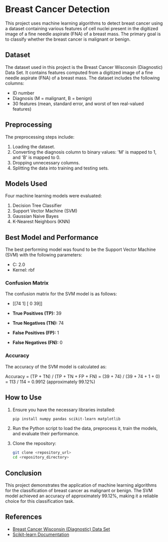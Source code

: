 # Breast Cancer Detection

This project uses machine learning algorithms to detect breast cancer using a dataset containing various features of cell nuclei present in the digitized image of a fine needle aspirate (FNA) of a breast mass. The primary goal is to classify whether the breast cancer is malignant or benign.

## Dataset

The dataset used in this project is the Breast Cancer Wisconsin (Diagnostic) Data Set. It contains features computed from a digitized image of a fine needle aspirate (FNA) of a breast mass. The dataset includes the following columns:

- ID number
- Diagnosis (M = malignant, B = benign)
- 30 features (mean, standard error, and worst of ten real-valued features)

## Preprocessing

The preprocessing steps include:
1. Loading the dataset.
2. Converting the diagnosis column to binary values: 'M' is mapped to 1, and 'B' is mapped to 0.
3. Dropping unnecessary columns.
4. Splitting the data into training and testing sets.

## Models Used

Four machine learning models were evaluated:
1. Decision Tree Classifier
2. Support Vector Machine (SVM)
3. Gaussian Naive Bayes
4. K-Nearest Neighbors (KNN)

## Best Model and Performance

The best performing model was found to be the Support Vector Machine (SVM) with the following parameters:
- C: 2.0
- Kernel: rbf

### Confusion Matrix

The confusion matrix for the SVM model is as follows:
- [[74 1]
[ 0 39]]



- **True Positives (TP):** 39
- **True Negatives (TN):** 74
- **False Positives (FP):** 1
- **False Negatives (FN):** 0

### Accuracy

The accuracy of the SVM model is calculated as:

Accuracy = (TP + TN) / (TP + TN + FP + FN)
= (39 + 74) / (39 + 74 + 1 + 0)
= 113 / 114
= 0.9912 (approximately 99.12%)


## How to Use

1. Ensure you have the necessary libraries installed:
    ```sh
    pip install numpy pandas scikit-learn matplotlib
    ```

2. Run the Python script to load the data, preprocess it, train the models, and evaluate their performance.

3. Clone the repository:
    ```sh
    git clone <repository_url>
    cd <repository_directory>
    ```

## Conclusion

This project demonstrates the application of machine learning algorithms for the classification of breast cancer as malignant or benign. The SVM model achieved an accuracy of approximately 99.12%, making it a reliable choice for this classification task.

## References

- [Breast Cancer Wisconsin (Diagnostic) Data Set](https://archive.ics.uci.edu/ml/datasets/Breast+Cancer+Wisconsin+(Diagnostic))
- [Scikit-learn Documentation](https://scikit-learn.org/stable/documentation.html)
